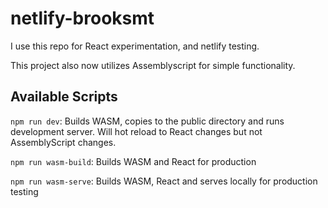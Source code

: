 # netlify-brooksmt

I use this repo for React experimentation, and netlify testing.

This project also now utilizes Assemblyscript for simple functionality.

## Available Scripts

`npm run dev`: Builds WASM, copies to the public directory and runs development server. Will hot reload to React changes but not AssemblyScript changes.

`npm run wasm-build`: Builds WASM and React for production

`npm run wasm-serve`: Builds WASM, React and serves locally for production testing